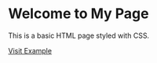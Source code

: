 <!DOCTYPE html>
<html lang="en">
<head>
    <meta charset="UTF-8">
    <meta name="viewport" content="width=device-width, initial-scale=1.0">
    
    
</head>
<body>
    <div class="container">
        <h1>Welcome to My Page</h1>
        <p>This is a basic HTML page styled with CSS.</p>
        <a href="https://example.com" target="_blank">Visit Example</a>
    </div>
</body>
</html>
